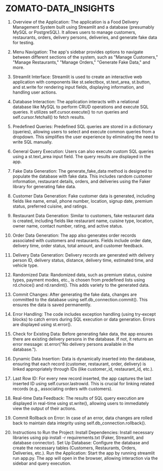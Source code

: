 # ZOMATO-DATA_INSIGHTS
1. Overview of the Application:
The application is a Food Delivery Management System built using Streamlit and a database (presumably MySQL or PostgreSQL). It allows users to manage customers, restaurants, orders, delivery persons, deliveries, and generate fake data for testing.

2. Menu Navigation:
The app's sidebar provides options to navigate between different sections of the system, such as "Manage Customers," "Manage Restaurants," "Manage Orders," "Generate Fake Data," and more.

3. Streamlit Interface:
Streamlit is used to create an interactive web application with components like st.selectbox, st.text_area, st.button, and st.write for rendering input fields, displaying information, and handling user actions.

4. Database Interaction:
The application interacts with a relational database like MySQL to perform CRUD operations and execute SQL queries. It utilizes self.cursor.execute() to run queries and self.cursor.fetchall() to fetch results.

5. Predefined Queries:
Predefined SQL queries are stored in a dictionary (queries), allowing users to select and execute common queries from a dropdown. This simplifies the user experience by eliminating the need to write SQL manually.

6. General Query Execution:
Users can also execute custom SQL queries using a st.text_area input field. The query results are displayed in the app.

7. Fake Data Generation:
The generate_fake_data method is designed to populate the database with fake data. This includes random customer information, restaurant details, orders, and deliveries using the Faker library for generating fake data.

8. Customer Data Generation:
Fake customer data is generated, including fields like name, email, phone number, location, signup date, premium status, preferred cuisine, and ratings.

9. Restaurant Data Generation:
Similar to customers, fake restaurant data is created, including fields like restaurant name, cuisine type, location, owner name, contact number, rating, and active status.

10. Order Data Generation:
The app also generates order records associated with customers and restaurants. Fields include order date, delivery time, order status, total amount, and customer feedback.

11. Delivery Data Generation:
Delivery records are generated with delivery person ID, delivery status, distance, delivery time, estimated time, and vehicle type.

12. Randomized Data:
Randomized data, such as premium status, cuisine types, payment modes, etc., is chosen from predefined lists using rd.choice() and rd.randint(). This adds variety to the generated data.

13. Commit Changes:
After generating the fake data, changes are committed to the database using self.db_connection.commit(). This ensures the data is saved permanently.

14. Error Handling:
The code includes exception handling (using try-except blocks) to catch errors during SQL execution or data generation. Errors are displayed using st.error().

15. Check for Existing Data:
Before generating fake data, the app ensures there are existing delivery persons in the database. If not, it returns an error message: st.error("No delivery persons available in the database.").

16. Dynamic Data Insertion:
Data is dynamically inserted into the database, ensuring that each record (customer, restaurant, order, delivery) is linked appropriately through IDs (like customer_id, restaurant_id, etc.).

17. Last Row ID:
For every new record inserted, the app captures the last inserted ID using self.cursor.lastrowid. This is crucial for linking related records (e.g., associating orders with customers).

18. Real-time Data Feedback:
The results of SQL query execution are displayed in real-time using st.write(), allowing users to immediately view the output of their actions.

19. Commit Rollback on Error:
In case of an error, data changes are rolled back to maintain data integrity using self.db_connection.rollback().

20. Instructions to Run the Project:
Install Dependencies: Install necessary libraries using pip install -r requirements.txt (Faker, Streamlit, and database connector).
Set Up Database: Configure the database and create the necessary tables (Customers, Restaurants, Orders, Deliveries, etc.).
Run the Application: Start the app by running streamlit run app.py. The app will open in the browser, allowing interaction via the sidebar and query execution.
